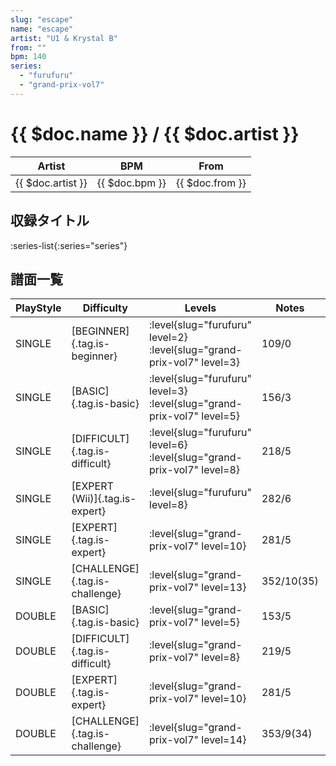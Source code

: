 ```yaml
---
slug: "escape"
name: "escape"
artist: "U1 & Krystal B"
from: ""
bpm: 140
series:
  - "furufuru"
  - "grand-prix-vol7"
---
```


# {{ $doc.name }} / {{ $doc.artist }}

|Artist|BPM|From|
|------|---|----|
|{{ $doc.artist }}|{{ $doc.bpm }}|{{ $doc.from }}|

## 収録タイトル

:series-list{:series="series"}

## 譜面一覧

|PlayStyle|Difficulty|Levels|Notes|Movie|
|---------|----------|------|-----|-----|
|SINGLE|[BEGINNER]{.tag.is-beginner}|<div class="field is-grouped is-grouped-multiline"> :level{slug="furufuru" level=2} :level{slug="grand-prix-vol7" level=3}</div>|109/0||
|SINGLE|[BASIC]{.tag.is-basic}|<div class="field is-grouped is-grouped-multiline"> :level{slug="furufuru" level=3} :level{slug="grand-prix-vol7" level=5}</div>|156/3||
|SINGLE|[DIFFICULT]{.tag.is-difficult}|<div class="field is-grouped is-grouped-multiline"> :level{slug="furufuru" level=6} :level{slug="grand-prix-vol7" level=8}</div>|218/5||
|SINGLE|[EXPERT (Wii)]{.tag.is-expert}|<div class="field is-grouped is-grouped-multiline"> :level{slug="furufuru" level=8}</div>|282/6||
|SINGLE|[EXPERT]{.tag.is-expert}|<div class="field is-grouped is-grouped-multiline"> :level{slug="grand-prix-vol7" level=10}</div>|281/5||
|SINGLE|[CHALLENGE]{.tag.is-challenge}|<div class="field is-grouped is-grouped-multiline"> :level{slug="grand-prix-vol7" level=13}</div>|352/10(35)||
|DOUBLE|[BASIC]{.tag.is-basic}|<div class="field is-grouped is-grouped-multiline"> :level{slug="grand-prix-vol7" level=5}</div>|153/5||
|DOUBLE|[DIFFICULT]{.tag.is-difficult}|<div class="field is-grouped is-grouped-multiline"> :level{slug="grand-prix-vol7" level=8}</div>|219/5||
|DOUBLE|[EXPERT]{.tag.is-expert}|<div class="field is-grouped is-grouped-multiline"> :level{slug="grand-prix-vol7" level=10}</div>|281/5||
|DOUBLE|[CHALLENGE]{.tag.is-challenge}|<div class="field is-grouped is-grouped-multiline"> :level{slug="grand-prix-vol7" level=14}</div>|353/9(34)||
